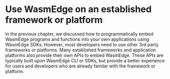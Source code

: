 # Use WasmEdge on an established framework or platform

In the previous chapter, we discussed how to programmatically embed WasmEdge programs and functions into your own applications using WasmEdge SDKs.
However, most developers need to use other 3rd party frameworks or platforms.
Many established frameworks and application platforms also provide
their own APIs to embed WasmEdge. These APIs are typically built upon WasmEdge
CLI or SDKs, but provide a better experience
for users and developers who are already familar with the framework or platform.


